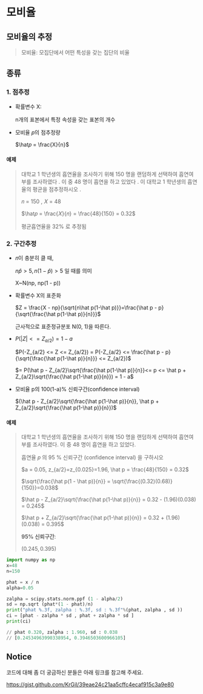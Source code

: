 # 모비율

## 모비율의 추정

> 모비율: 모집단에서 어떤 특성을 갖는 집단의 비율

## 종류

### 1. 점추정

- 확률변수 X:

  n개의 표본에서 특정 속성을 갖는 표본의 개수

- 모비율 𝑝의 점추정량

  $\hat𝑝 = \frac{X}{n}$



#### 예제

>대학교 1 학년생의 흡연율을 조사하기 위해 150 명을 랜덤하게 선택하여 흡연여부를 조사하였다 . 이 중 48 명이 흡연을 하고 있었다 . 이 대학교 1 학년생의 흡연율의 평균을 점추정하시오 .  
>
>𝑛 = 150 , 𝑋 = 48 
>
> $\hat𝑝 = \frac{𝑋}{𝑛} = \frac{48}{150} = 0.32$
>
> 평균흡연율을 32% 로 추정됨



### 2. 구간추정

- 𝑛이 충분히 클 때,

  $n \hat p > 5, n(1 - \hat p) > 5$ 일 때를 의미

  X~N(np, np(1 - p))

- 확률변수 X의 표준화

  $Z = \frac{X - np}{\sqrt{n\hat p(1-\hat p)}}=\frac{\hat p - p}{\sqrt{\frac{\hat p(1-\hat p)}{n}}}$

  근사적으로 표준정규분포 N(0, 1)을 따른다.

- $P(|Z| <= Z_{a/2}) = 1 - a$

  $P(-Z_{a/2} <= Z <= Z_{a/2}) = P(-Z_{a/2} <= \frac{\hat p - p}{\sqrt{\frac{\hat p(1-\hat p)}{n}}} <= Z_{a/2})$

  $= P(\hat p - Z_{a/2}\sqrt{\frac{\hat p(1-\hat p)}{n}}<= p <= \hat p + Z_{a/2}\sqrt{\frac{\hat p(1-\hat p)}{n}}) = 1 - a$

- 모비율 p의 100(1-a)% 신뢰구간(confidence interval)

  $(\hat p - Z_{a/2}\sqrt{\frac{\hat p(1-\hat p)}{n}}, \hat p + Z_{a/2}\sqrt{\frac{\hat p(1-\hat p)}{n}})$

#### 예제

> 대학교 1 학년생의 흡연율을 조사하기 위해 150 명을 랜덤하게 선택하여 흡연여부를 조사하였다. 이 중 48 명이 흡연을 하고 있었다.
>
> 흡연율 𝑝 의 95 % 신뢰구간 (confidence interval) 을 구하시오
>
> $a = 0.05, z_{a/2}=z_{0.025}=1.96, \hat p = \frac{48}{150} = 0.32$
>
> $\sqrt{\frac{\hat p(1 - \hat p)}{n}} =  \sqrt{\frac{(0.32)(0.68)}{150}}=0.038$
>
> $\hat p - Z_{a/2}\sqrt{\frac{\hat p(1-\hat p)}{n}} = 0.32 - (1.96)(0.038) = 0.245$
>
> $\hat p + Z_{a/2}\sqrt{\frac{\hat p(1-\hat p)}{n}} = 0.32 + (1.96)(0.038) = 0.395$
>
> **95% 신뢰구간**:
>
> $(0.245, 0.395)$

```python
import numpy as np 
x=48 
n=150 

phat = x / n 
alpha=0.05 

zalpha = scipy.stats.norm.ppf (1 - alpha/2) 
sd = np.sqrt (phat*(1 - phat)/n) 
print("phat %.3f, zalpha : %.3f, sd : %.3f"%(phat, zalpha , sd )) 
ci = [phat - zalpha * sd , phat + zalpha * sd ] 
print(ci)

// phat 0.320, zalpha : 1.960, sd : 0.038
// [0.24534963990338954, 0.3946503600966105]
```



## Notice

코드에 대해 좀 더 궁금하신 분들은 아래 링크를 참고해 주세요.

https://gist.github.com/KrGil/39eae24c21aa5cffc4ecaf915c3a9e80

